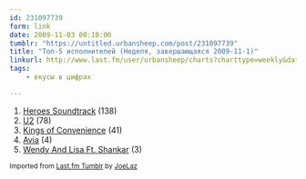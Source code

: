 ```yaml
---
id: 231097739
form: link
date: 2009-11-03 00:10:00
tumblr: "https://untitled.urbansheep.com/post/231097739"
title: "Топ-5 исполнителей (Неделя, завершающаяся 2009-11-1)"
linkurl: http://www.last.fm/user/urbansheep/charts?charttype=weekly&date_to=1257076800
tags:
    - вкусы в цифрах

---
```

<ol><li>
<a rel="nofollow" target="_blank" href="http://www.last.fm/music/Heroes+Soundtrack">Heroes Soundtrack</a>&nbsp;(138)</li>
<li>
<a rel="nofollow" target="_blank" href="http://www.last.fm/music/U2">U2</a>&nbsp;(78)</li>
<li>
<a rel="nofollow" target="_blank" href="http://www.last.fm/music/Kings+of+Convenience">Kings of Convenience</a>&nbsp;(41)</li>
<li>
<a rel="nofollow" target="_blank" href="http://www.last.fm/music/Avia">Avia</a>&nbsp;(4)</li>
<li>
<a rel="nofollow" target="_blank" href="http://www.last.fm/music/Wendy+And+Lisa+Ft.+Shankar">Wendy And Lisa Ft. Shankar</a>&nbsp;(3)</li>
</ol><p><small>Imported from <a rel="nofollow" target="_blank" href="http://joelaz.com/post/23488847/last-fm-tumblr-weekly-top-artists">Last.fm Tumblr</a> by <a rel="nofollow" target="_blank" href="http://joelaz.com">JoeLaz</a></small></p>
